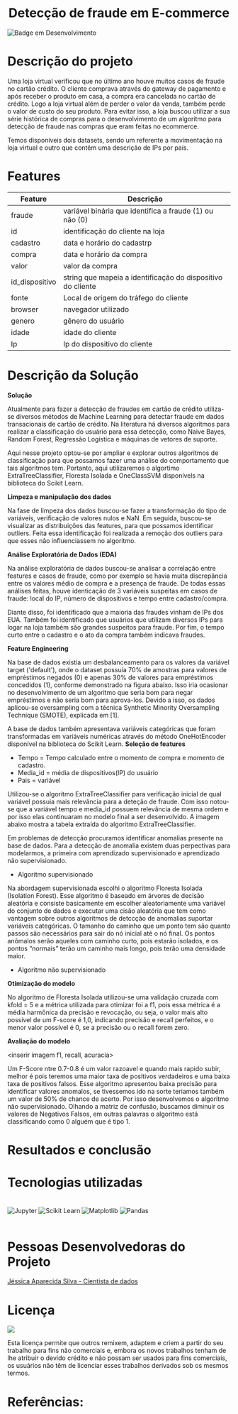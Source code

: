 <h1 align='center'> Detecção de fraude em E-commerce </h1>

![Badge em Desenvolvimento](http://img.shields.io/static/v1?label=STATUS&message=EM%20DESENVOLVIMENTO&color=GREEN&style=for-the-badge)


# Descrição do projeto

Uma loja virtual verificou que no último ano houve muitos casos de fraude no cartão crédito. O cliente comprava através do gateway de pagamento e após receber o produto em casa, a compra era cancelada no cartão de crédito. Logo a loja virtual além de perder o valor da venda, também perde o valor de custo do seu produto. Para evitar isso, a loja buscou utilizar a sua série histórica de compras para o desenvolvimento de um algoritmo para detecção de fraude nas compras que eram feitas no ecommerce.

Temos disponíveis dois datasets, sendo um referente a movimentação na loja virtual e outro que contêm uma descrição de IPs por país. 

# Features


| Feature  | Descrição |
| ------------- | ------------- |
| fraude  | variável binária que identifica a fraude (1) ou não (0) |
| id  | identificação do cliente na loja |
| cadastro  | data e horário do cadastrp |
| compra  | data e horário da compra |
| valor  | valor da compra |
| id_dispositivo  | string que mapeia a identificação do dispositivo do cliente |
| fonte  | Local de origem do tráfego do cliente |
| browser  | navegador utilizado |
| genero  | gênero do usuário |
| idade  | idade do cliente |
| Ip  | Ip do dispositivo do cliente |

# Descrição da Solução
**Solução**

Atualmente para fazer a detecção de fraudes em cartão de crédito utiliza-se diversos métodos de Machine Learning para detectar fraude em dados transacionais de cartão de crédito. Na literatura há diversos algoritmos para realizar a classificação do usuário para essa detecção, como Naive Bayes, Random Forest, Regressão Logística e máquinas de vetores de suporte. 

Aqui nesse projeto optou-se por ampliar e explorar outros algoritmos de classificação para que possamos fazer uma análise do comportamento que tais algoritmos tem. Portanto, aqui utilizaremos o algortimo ExtraTreeClassifier, Floresta Isolada e OneClassSVM disponívels na biblioteca do Scikit Learn. 

**Limpeza e manipulação dos dados**

Na fase de limpeza dos dados buscou-se fazer a transformação do tipo de variáveis, verificação de valores nulos e NaN. Em seguida, buscou-se visualizar as distribuições das features, para que possamos identificar outliers. Feita essa identificação foi realizada a remoção dos outliers para que esses não influenciassem no algoritmo. 

**Análise Exploratória de Dados (EDA)**

Na análise exploratória de dados buscou-se analisar a correlação entre features e casos de fraude, como por exemplo se havia muita discrepância entre os valores médio de compra e a presença de fraude. De todas essas análises feitas, houve identicação de 3 variáveis suspeitas em casos de fraude: local do IP, número de dispositivos e tempo entre cadastro/compra. 

Diante disso, foi identificado que a maioria das fraudes vinham de IPs dos EUA. Também foi identificado que usuários que utilizam diversos IPs para logar na loja também são grandes suspeitos para fraude. Por fim, o tempo curto entre o cadastro e o ato da compra também indicava fraudes. 

**Feature Engineering**


Na base de dados existia um desbalanceamento para os valores da variável target ('default'), onde o dataset possuía 70% de amostras para valores de empréstimos negados (0) e apenas 30% de valores para empréstimos concedidos (1), conforme demonstrado na figura abaixo. Isso iria ocasionar no desenvolvimento de um algoritmo que seria bom para negar empréstimos e não seria bom para aprova-los. Devido a isso, os dados aplicou-se oversampling com a técnica Synthetic Minority Oversampling Technique (SMOTE), explicada em [1].

A base de dados também apresentava variáveis categóricas que foram transformadas em variáveis numéricas através do método OneHotEncoder disponível na biblioteca do Scikit Learn. 
**Seleção de features**

- Tempo = Tempo calculado entre o momento de compra e momento de cadastro.
- Media_id = média de dispositivos(IP) do usuário
- Pais = variável 

Utilizou-se o algoritmo ExtraTreeClassifier para verificação inicial de qual variável possuia mais relevância para a deteção de fraude. Com isso notou-se que a variável tempo e media_id possuem relevância de mesma ordem e por isso elas continuaram no modelo final a ser desenvolvido. A imagem abaixo mostra a tabela extraída do algoritmo ExtraTreeClassifier.

Em problemas de detecção procuramos identificar anomalias presente na base de dados. Para a detecção de anomalia existem duas perpectivas para modelarmos, a primeira com aprendizado supervisionado e aprendizado não supervisionado.

* Algoritmo supervisionado

Na abordagem supervisionada escolhi o algoritmo Floresta Isolada (Isolation Forest). Esse algoritmo é baseado em árvores de decisão aleatória e consiste basicamente em escolher aleatoriamente uma variável do conjunto de dados e executar uma cisão aleatória que tem como vantagem sobre outros algoritmos de detccção de anomalias suportar variáveis categóricas. O tamanho do caminho que um ponto tem são quanto passos são necessários para sair do nó inicial até o nó final. Os pontos anômalos serão aqueles com caminho curto, pois estarão isolados, e os pontos “normais” terão um caminho mais longo, pois terão uma densidade maior. 

* Algoritmo não supervisionado



**Otimização do modelo**

No algoritmo de Floresta Isolada utilizou-se uma validação cruzada com kfold = 5 e a métrica utilizada para otimizar foi a f1, pois essa métrica é a média harmônica da precisão e revocação, ou seja, o valor mais alto possível de um F-score é 1,0, indicando precisão e recall perfeitos, e o menor valor possível é 0, se a precisão ou o recall forem zero.


**Avaliação do modelo**

<inserir imagem f1, recall, acuracia> 

Um F-Score ntre 0.7-0.8 é um valor razoavel e quando mais rapido subir, melhor é pois teremos uma maior taxa de positivos verdadeiros e uma baixa taxa de positivos falsos. Esse algoritmo apresentou baixa precisão para identificar valores anomalos, se tivessemos ido na sorte teriamos também um valor de 50% de chance de acerto. Por isso desenvolvemos o algoritmo não supervisionado. Olhando a matriz de confusão, buscamos diminuir os valores de Negativos Falsos, em outras palavras o algoritmo está classificando como 0 alguém que é tipo 1. 

# Resultados e conclusão


# Tecnologias utilizadas

<div style="display: inline_block"><br/>
    <img align="center" alt="Jupyter" src="https://img.shields.io/badge/Jupyter-F37626.svg?&style=for-the-badge&logo=Jupyter&logoColor=white" />  
    <img align="center" alt="Scikit Learn" src="https://img.shields.io/badge/scikit_learn-F7931E?style=for-the-badge&logo=scikit-learn&logoColor=white" /> 
    <img align="center" alt="Matplotlib" src="https://img.shields.io/badge/Matplotlib-%23ffffff.svg?style=for-the-badge&logo=Matplotlib&logoColor=black" />
    <img align="center" alt="Pandas" src="https://img.shields.io/badge/pandas-%23150458.svg?style=for-the-badge&logo=pandas&logoColor=white" />
</div><br/>

# Pessoas Desenvolvedoras do Projeto

<a href="https://github.com/jesapsilva">Jéssica Aparecida Silva - Cientista de dados</a>

# Licença

<img src="https://mirrors.creativecommons.org/presskit/buttons/88x31/svg/by-nc.svg" />

Esta licença permite que outros remixem, adaptem e criem a partir do seu trabalho para fins não comerciais e, embora os novos trabalhos tenham de lhe atribuir o devido crédito e não possam ser usados para fins comerciais, os usuários não têm de licenciar esses trabalhos derivados sob os mesmos termos.

# Referências:
